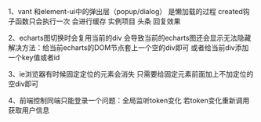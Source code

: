 1、vant 和element-ui中的弹出层（popup/dialog） 是懒加载的过程 created钩子函数只会执行一次 会进行缓存 实例项目 头条 回复效果

2、echarts图切换时会复用当前的div 会导致当前的echarts图还会显示无法隐藏 解决方法：给当前echarts的DOM节点套上一个空的div即可 或者给当前div添加一个key值或者id

3、ie浏览器有时候固定定位的元素会消失 只需要给固定元素前面加上不加定位的空div即可

4、前端控制同端只能登录一个问题：全局监听token变化 若token变化重新调用获取用户信息